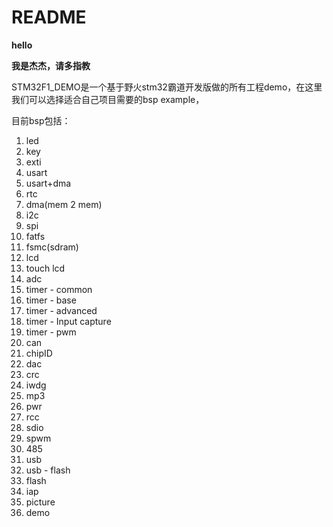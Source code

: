 # README

> 
**hello**
> 
**我是杰杰，请多指教**

STM32F1_DEMO是一个基于野火stm32霸道开发版做的所有工程demo，在这里我们可以选择适合自己项目需要的bsp example，

目前bsp包括：

1. led
2. key
3. exti
4. usart
5. usart+dma
6. rtc
7. dma(mem 2 mem)
8. i2c
9. spi
10. fatfs
11. fsmc(sdram)
12. lcd
13. touch lcd
14. adc
15. timer - common
16. timer - base
17. timer - advanced
18. timer - Input capture
19. timer - pwm
20. can
21. chipID
22. dac
23. crc
24. iwdg
25. mp3
26. pwr
27. rcc
28. sdio
29. spwm
30. 485
31. usb
32. usb - flash
33. flash
34. iap
35. picture
36. demo


